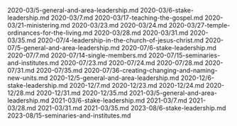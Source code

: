 2020-03/5-general-and-area-leadership.md
2020-03/6-stake-leadership.md
2020-03/7.md
2020-03/17-teaching-the-gospel.md
2020-03/21-ministering.md
2020-03/23.md
2020-03/24.md
2020-03/27-temple-ordinances-for-the-living.md
2020-03/28.md
2020-03/31.md
2020-03/35.md
2020-07/4-leadership-in-the-church-of-jesus-christ.md
2020-07/5-general-and-area-leadership.md
2020-07/6-stake-leadership.md
2020-07/7.md
2020-07/14-single-members.md
2020-07/15-seminaries-and-institutes.md
2020-07/23.md
2020-07/24.md
2020-07/28.md
2020-07/31.md
2020-07/35.md
2020-07/36-creating-changing-and-naming-new-units.md
2020-12/5-general-and-area-leadership.md
2020-12/6-stake-leadership.md
2020-12/7.md
2020-12/23.md
2020-12/24.md
2020-12/28.md
2020-12/31.md
2020-12/35.md
2021-03/5-general-and-area-leadership.md
2021-03/6-stake-leadership.md
2021-03/7.md
2021-03/28.md
2021-03/31.md
2021-03/35.md
2023-08/6-stake-leadership.md
2023-08/15-seminaries-and-institutes.md

